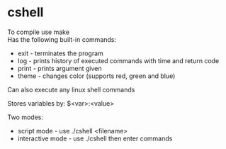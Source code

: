 # cshell
To compile use make\
Has the following built-in commands:
 * exit - terminates the program 
 * log - prints history of executed commands with time and return code
 * print - prints argument given 
 * theme - changes color (supports red, green and blue)

Can also execute any linux shell commands

Stores variables by: $\<var>\:\<value>

Two modes:
  * script mode - use ./cshell \<filename>
  * interactive mode - use ./cshell then enter commands



